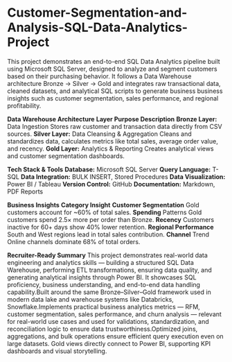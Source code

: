 # Customer-Segmentation-and-Analysis-SQL-Data-Analytics-Project
This project demonstrates an end-to-end SQL Data Analytics pipeline built using Microsoft SQL Server, designed to analyze and segment customers based on their purchasing behavior. It follows a Data Warehouse architecture Bronze → Silver → Gold and integrates raw transactional data, cleaned datasets, and analytical SQL scripts to generate business business insights such as customer segmentation, sales performance, and regional profitability.

**Data Warehouse Architecture**
**Layer	Purpose	Description**
**Bronze Layer:**	Data Ingestion	Stores raw customer and transaction data directly from CSV sources.
**Silver Layer:**	Data Cleansing & Aggregation	Cleans and standardizes data, calculates metrics like total sales, average order value, and recency.
**Gold Layer:**	Analytics & Reporting	Creates analytical views and customer segmentation dashboards.

**Tech Stack & Tools**
**Database:**	Microsoft SQL Server
**Query Language:**	T-SQL
**Data Integration:**	BULK INSERT, Stored Procedures
**Data Visualization:**	Power BI / Tableau
**Version Control:**	GitHub
**Documentation:**	Markdown, PDF Reports

**Business Insights**
**Category	Insight**
**Customer Segmentation**	Gold customers account for ~60% of total sales.
**Spending** Patterns	Gold customers spend 2.5× more per order than Bronze.
**Recency**	Customers inactive for 60+ days show 40% lower retention.
**Regional Performance**	South and West regions lead in total sales contribution.
**Channel** Trend	Online channels dominate 68% of total orders.

**Recruiter-Ready Summary**
This project demonstrates real-world data engineering and analytics skills — building a structured SQL Data Warehouse, performing ETL transformations, ensuring data quality, and generating analytical insights through Power BI. It showcases SQL proficiency, business understanding, and end-to-end data handling capability.Built around the same Bronze–Silver–Gold framework used in modern data lake and warehouse systems like Databricks, Snowflake.Implements practical business analytics metrics — RFM, customer segmentation, sales performance, and churn analysis — relevant for real-world use cases and used for validations, standardization, and reconciliation logic to ensure data trustworthiness.Optimized joins, aggregations, and bulk operations ensure efficient query execution even on large datasets. Gold views directly connect to Power BI, supporting KPI dashboards and visual storytelling.






